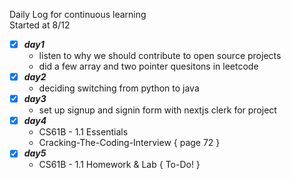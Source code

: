 Daily Log for continuous learning <br>
Started at 8/12

 - [x] ***day1***  <!-- 8/12 -->
    - listen to why we should contribute to open source projects 
    - did a few array and two pointer quesitons in leetcode 
 - [x] ***day2*** <!-- 8/13 -->
    - deciding switching from python to java
 - [x] ***day3*** <!-- 8/14 -->
    - set up signup and signin form with nextjs clerk for project
 - [x] ***day4*** <!-- 8/15 -->
    - CS61B - 1.1 Essentials 
    - Cracking-The-Coding-Interview { page 72 }
 - [x] ***day5*** <!-- 8/16 -->
    - CS61B - 1.1 Homework & Lab { To-Do! } 
